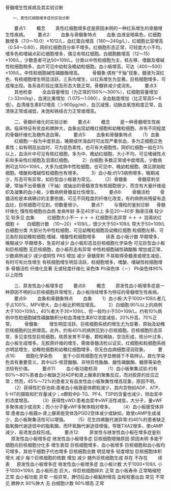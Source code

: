 骨髓增生性疾病及其实验诊断
 
 	　　一、真性红细胞增多症的实验诊断
　　要点1:
　　概念
　　真性红细胞增多症是原因未明的一种红系增生的骨髓增生性疾病。
　　要点2:
　　血象与骨髓象特点
　　血象:血液呈暗紫色，红细胞数增多（7.0～10.0）×1012/L，血红蛋白增高（180～240g/L），红细胞比容增高（0.54～0.80），网织红细胞百分率不增多。红细胞形态正常，可轻度大小不均，嗜多色和嗜碱点彩红细胞增多，偶见有核红细胞。白细胞数增高（12～15）×109/L，少数患者可达50×109/L。分类以中性粒细胞为主，核左移，嗜酸及嗜碱性粒细胞稍多，血片可见中幼粒及晚幼粒细胞。血小板增高，可达（400～500）×109/L。中性粒细胞碱性磷酸酶增高。
　　骨髓象:偶有“干抽”现象，髓液为深红色，有核细胞增生明显活跃，三系均增生，以红系增生为显著。巨核细胞增多，可成堆出现。各系各阶段比值及形态大致正常。骨髓铁减少或消失。
　　要点3:
　　其他检查
　　全血容量增加（为正常的150%～300%），红细胞容量增加（＞32ml/kg），血液比重增加（1.075～1.080），全血黏度增加（比正常高5～6倍）。血清维生素B12增高（＞900pg/ml），血沉减慢，动脉血氧饱和度正常，血清铁正常或减低，未饱和铁结合力正常或增高。

　　二、骨髄纤维化的实验诊断
　　要点4:
　　概念
　　是一种骨髓增生性疾病。临床特征有贫血和脾肿大，血象出现幼稚红细胞和幼稚粒细胞，并有不同程度的骨髓纤维化及髄外造血等。
　　要点5:
　　血象和骨髓象特点
　　（1）血象
　　红细胞:一般为中度贫血，晚期或伴溶血时可出现严重贫血，多为正细胞正色素性；如有明显出血时，可为低色素性，也可有大细胞性。网织红细胞一般在3%以上，血涂片中可见有核红细胞，多为中、晚幼红细胞，大小不均，可见嗜碱性点彩和多染性红细胞及泪滴红细胞。
　　2）白细胞:多数正常或中度增高，少数病例可达100×109/L，大多为成熟中性粒细胞，也可见中、晚幼粒细胞，偶见原始粒细胞。嗜酸和嗜碱性粒细胞也有增多。
　　3）血小板:约1/3病例增多，晚期减少，形态可有异常，如巨型血小板甚为常见。
　　（2）骨髓象
　　骨髓穿刺坚硬，常抽不出骨髓液（干抽）或抽出的骨髓液含有核细胞很少，而含有大量纤维组织及凝集的血小板，少数病例骨髓呈灶性增生。
　　要点6:
　　骨髓活检
　　骨髓活检是本病确诊的主要依据，可见不同程度的纤维化改变，有的病例尚残留有造血灶，巨核细胞可见到，但数量很少。
　　要点7:
　　与慢粒的鉴别诊断 
　	骨髄纤维化	慢性粒细胞白血病
发病年龄	多见40岁以上	多见20～40岁
胸骨压痛	较少见	较多见
血象	　	　
红细胞大小不一	＋＋	＋
红细胞形态异常	＋＋	＋
泪滴状红细胞	＋	　
白细胞计数	（10～20）×109/L，很少大于50×109/L	常大于50×109/L
白细胞分类	大部分为中性粒细胞，可见幼稚粒细胞及幼稚红细胞	粒细胞左移，可见各阶段幼稚粒细胞,嗜碱、嗜酸性粒细胞增多
　　续表 
血小板计数	早期增多，晚期减少	早期增多，急变时减少
血小板形态及巨核细胞化学染色	可见巨型血小板和巨核细胞	无巨核细胞，血小板形态有异常
中性粒细胞碱性磷酸酶	增加或正常、少数病例减少	减少或阴性
PAS	增加	减少
骨髓穿刺	不易取得骨髓液或增生减低，有时可有灶性增生	有核细胞增生明显活跃，粒细胞增多，嗜酸、嗜碱性粒细胞增多
骨髓活检	纤维化显著	无或轻度纤维化
染色体	Ph染色体（－）	Ph染色体90%以上阳性

　　三、原发性血小板增多症
　　要点8:
　　概念
　　原发性血小板增多症是一种原因不明的以巨核细胞异常增生，血小板持续增多为特征的骨髓增生性疾病。
　　要点9:
　　血象和骨髄象特点
　　血象
　　1）血小板:大于1000×109/L者几乎占100%，MPV增大，血小板比积明显增高。
　　2）白细胞:95%以上的病例大于100×109/L，40%者大于30×109/L，但一般均小于50×109/L。约有10%病例中性粒细胞碱性磷酸酶积分和血清维生素B12浓度减低，20%升高，70%正常。
　　骨髓象:
　　增生明显活跃，巨核细胞系统的增生尤为显著，原始及幼稚巨核细胞的比例增高。此外，约有40%的病例见到小巨核细胞。巨核细胞形态异常，多见变性型巨核细胞，核质发育不平衡，颗粒稀缺，空泡形成，核分叶过多，血小板生成增多。无胶原纤维的增生，需做骨髓活检以证实。红细胞和粒细胞系统亦明显增生，幼稚粒细胞和幼稚红细胞增多，但无白血病细胞浸润现象。
　　要点10:
　　细胞化学染色
　　鉴于小巨核细胞在光学显微镜下不易辨认，故化学染色具有重要意义。其中以5-核苷酸酶、非特异性酯酶、酸性磷酸酶、糖原等染色法较有价值。
　　要点11:
　　血小板功能检测
　　（1）血小板聚集试验:约有60%～80%患者血小板缺乏对ADP和肾上腺素的聚集反应，而对胶原的反应正常；然而，45%～72%的患者又有自发性血小板聚集性增高现象，原因不明。
　　（2）获得性贮存池病:患者血小板致密体颗粒減少，其内含物如ADP、ATP、5-HT的摄取和贮存量减少；α颗粒中β-TG、PF4、TSP的含量也减少，但血浆中的浓度增高。
　　（3）获得性vWD:患者血浆中vWF活性减低，大分子，量vWF多聚体减少或消失；而小分子量vWF多聚体相对增多。
　　（4）血小板膜受体异常:患者血小板膜α-肾上腺素能受体及PGD2受体减少或缺如，致使cAMP生成减少，血小板聚集活性可以增强。
　　（5）花生四烯酸代谢异常:约40%的患者缺乏脂氧酶代谢途径中的脂氧酶，而环氧酶代谢途径增强，导致TXA2增多，使cAMP减少，易诱发血栓形成。
　　要点12:
　　原发性与继发性血小板在增多症鉴别 
　	原发性血小板增多症	继发性血小板增多症
巨核细胞增殖原因	原因未明	多能干细胞向巨核细胞分化多
增生表现	巨核细胞增多，血小板增多	巨核细胞和血小板均可增多，其他干细胞子代也增多
巨核细胞总数	明显增多	轻度增加
巨核细胞体积	增大	减少
每个巨核细胞的核数	增加	减少
髄外巨核细胞生成	存在	不存在
　　续表 
　	原发性血小板增多症	继发性血小板增多症
血小板计数	大于1000×109/L	小于1000×109/L
血小板形态	巨大，伴巨核细胞碎片	正常
血小板寿命	正常略缩短	正常
血小板功能	异常	一般异常，脾切后血小板黏附增高
血栓栓塞出血	常见	不常见
脾肿大	80%肿大	无
白细胞计数	90%增高	正常
	 


